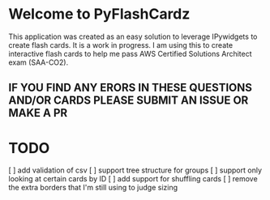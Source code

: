 # Welcome to PyFlashCardz
This application was created as an easy solution to leverage IPywidgets to create flash cards. It is a work in progress. I am using this to create interactive flash cards to help me pass AWS Certified Solutions Architect exam (SAA-CO2). 

## IF YOU FIND ANY ERORS IN THESE QUESTIONS AND/OR CARDS PLEASE SUBMIT AN ISSUE OR MAKE A PR

# TODO
[ ] add validation of csv
[ ] support tree structure for groups
[ ] support only looking at certain cards by ID
[ ] add support for shuffling cards
[ ] remove the extra borders that I'm still using to judge sizing